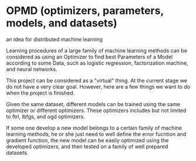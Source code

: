 # OPMD (optimizers, parameters, models, and datasets)
an idea for distributed machine learning 


Learning procedures of a large family of machine learning methods can be considered as using an Optimizer to find best Parameters of a Model according to some Data, such as logistic regression, factorization machine, and neural networks. 

This project can be considered as a "virtual" thing. At the current stage we do not have a very clear goal. However, here are a few things we want to do when the project is finished.

Given the same dataset, different models can be trained using the same optimizer or different optimizers. These optimizers includes but not limited to ftrl, lbfgs, and ogd optimizers.


If some one develop a new model belongs to a certain family of machine learning methods, he or she just need to well define the error fucntion and gradient function, the new model can be easily optimized using the developed optimizers, and then tested on a family of well prepared datasets.



